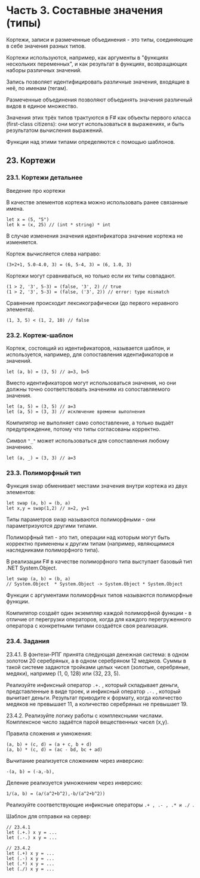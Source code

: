 # Часть 3. Составные значения (типы)

Кортежи, записи и размеченные объединения - это типы, соединяющие в себе значения разных типов.

Кортежи используются, например, как аргументы в "функциях нескольких переменных", и как результат в функциях, возвращающих наборы различных значений.

Запись позволяет идентифицировать различные значения, входящие в неё, по именам (тегам).

Размеченные объединения позволяют объединять значения различный видов в единое множество.

Значения этих трёх типов трактуются в F# как объекты первого класса (first-class citizens): они могут использоваться в выражениях, и быть результатом вычисления выражений.

Функции над этими типами определяются с помощью шаблонов. 

## 23. Кортежи

### 23.1. Кортежи детальнее

Введение про кортежи

В качестве элементов кортежа можно использовать ранее связанные имена.

```
let x = (5, "5")
let k = (x, 25) // (int * string) * int
```

В случае изменения значения идентификатора значение кортежа не изменяется.

Кортеж вычисляется слева направо:

```
(3+2+1, 5.0-4.0, 3) = (6, 5-4, 3) = (6, 1.0, 3)
```

Кортежи могут сравниваться, но только если их типы совпадают.

```
(1 > 2, '3', 5-3) = (false, '3', 2) // true
(1 > 2, '3', 5-3) = (false, ('3', 2)) // error: type mismatch
```

Сравнение происходит лексикографически (до первого неравного элемента).

```
(1, 3, 5) < (1, 2, 10) // false
```

### 23.2. Кортеж-шаблон

Кортеж, состоящий из идентификаторов, называется шаблон, и используется, например, для сопоставления идентификаторов и значений.

```
let (a, b) = (3, 5) // a=3, b=5
```

Вместо идентификаторов могут использоваться значения, но они должны точно соответствовать значениям из сопоставляемого значения.

```
let (a, 5) = (3, 5) // a=3
let (a, 5) = (3, 3) // исключение времени выполнения
```

Компилятор не выполняет само сопоставление, а только выдаёт предупреждение, потому что типы согласованы корректно.

Символ `"_"` может использоваться для сопоставления любому значению.

```
let (a, _) = (3, 3) // a=3
```

### 23.3. Полиморфный тип

Функция swap обменивает местами значения внутри кортежа из двух элементов:

```
let swap (a, b) = (b, a)
let x,y = swap(1,2) // x=2, y=1
```

Типы параметров swap называются полиморфными - они параметризуются другими типами.

Полиморфный тип - это тип, операции над которым могут быть корректно применены к другим типам (например, являющимися наследниками полиморфного типа).

В реализации F# в качестве полиморфного типа выступает базовый тип .NET System.Object.

```
let swap (a, b) = (b, a) 
// System.Object  * System.Object -> System.Object * System.Object
```

Функции с аргументами полиморфных типов называются полиморфные функции.

Компилятор создаёт один экземпляр каждой полиморфной функции - в отличие от перегрузки операторов, когда для каждого перегруженного оператора с конкретными типами создаётся своя реализация.

### 23.4. Задания

23.4.1. В фэнтези-РПГ принята следующая денежная система: в одном золотом 20 серебряных, а в одном серебряном 12 медяков. Суммы в такой системе задаются тройками целых чисел (золотые, серебряные, медяки), например (1, 0, 128) или (32, 23, 5).

Реализуйте инфиксный оператор `.+.` , который складывает деньги, представленные в виде троек, и инфиксный оператор `.-.` , который вычитает деньги. Результат приводите к формату, когда количество медяков не превышает 11, а количество серебряных не превышает 19.

23.4.2. Реализуйте логику работы с комплексными числами. Комплексное число задаётся парой вещественных чисел (x,y).

Правила сложения и умножения:

```
(a, b) + (c, d) = (a + c, b + d)
(a, b) * (c, d) = (ac - bd, bc + ad)
```

Вычитание реализуется сложением через инверсию:

```
-(a, b) = (-a,-b),
```

Деление реализуется умножением через инверсию:

```
1/(a, b) = (a/(a^2+b^2),-b/(a^2+b^2))
```

Реализуйте соответствующие инфиксные операторы `.+ , .- , .* и ./ `.

Шаблон для отправки на сервер:

```
// 23.4.1
let (.+.) x y = ...
let (.-.) x y = ...

// 23.4.2
let (.+) x y = ...
let (.-) x y = ...
let (.*) x y = ...
let (./) x y = ...
```
